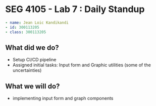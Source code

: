 # SEG 4105 - Lab 7 : Daily Standup
```yaml
- name: Jean Loic Kandikandi
- id: 300113205
- class: 300113205
```

## What did we do?
- Setup CI/CD pipeline
- Assigned initial tasks: Input form and Graphic utilities (some of the uncertainties)

## What we will do?
- implementing input form and graph components
